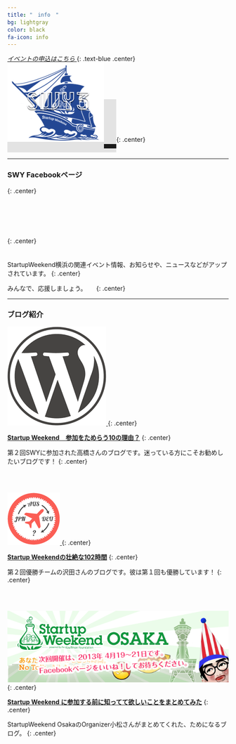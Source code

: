 ```yaml
---
title: "　info　"
bg: lightgray
color: black
fa-icon: info
---
```


<a href="https://swyokohama.doorkeeper.jp/events/21516">
<i class="fa fa-arrow-circle-down fa-2x text-navy">
イベントの申込はこちら
</i>
</a>
{: .text-blue .center}

<span class="fa-stack subtlecircle" style="font-size:100px; background:rgba(0,0,0,0.1)">
<a href="https://swyokohama.doorkeeper.jp/events/21516">
  <img src="/img/info/swy_navy.png">
  </a>
</span>
{: .center}

---

### **SWY Facebookページ**
{: .center}

<span class="fa-stack subtlecircle" style="font-size:100px; background:rgba(0,0,0,0.1)">
<a href="https://www.facebook.com/startupweekendyokohama">
  <i class="fa fa-facebook-square fa-stack-1x text-navy"></i>
  </a>
</span>
{: .center}

StartupWeekend横浜の関連イベント情報、お知らせや、ニュースなどがアップされています。
{: .center}

みんなで、応援しましょう。
　
{: .center}

---

### **ブログ紹介**

<a href="https://fumidaso.wordpress.com/2014/11/18/swy2/">
<img src="/img/info/blog1.png" class="fa-stack subtlecircle" style="font-size:100px;">
</a>
{: .center}

[**Startup Weekend　参加をためらう10の理由？**](https://fumidaso.wordpress.com/2014/11/18/swy2/)
{: .center}

第２回SWYに参加された高橋さんのブログです。迷っている方にこそお勧めしたいブログです！
{: .center}

<br><br>

<a href="http://www.workabroad.jp/posts/2120">
<img src="/img/info/blog2.png" class="fa-stack subtlecircle" style="font-size:100px;">
</a>
{: .center}

[**Startup Weekendの壮絶な102時間**](http://www.workabroad.jp/posts/2120)
{: .center}

第２回優勝チームの沢田さんのブログです。彼は第１回も優勝しています！
{: .center}


<br><br>

<a href="http://www.firstep.jp/blog/archives/2953/%E3%82%B9%E3%82%BF%E3%83%BC%E3%83%88%E3%82%A2%E3%83%83%E3%83%97%E3%82%A6%E3%82%A3%E3%83%BC%E3%82%AF%E3%82%A8%E3%83%B3%E3%83%89">
<img src="/img/info/blog3.png" class="fa-stack subtlecircle" style="font-size:100px;">
</a>
{: .center}

[**Startup Weekend に参加する前に知ってて欲しいことをまとめてみた**](http://www.firstep.jp/blog/archives/2953/%E3%82%B9%E3%82%BF%E3%83%BC%E3%83%88%E3%82%A2%E3%83%83%E3%83%97%E3%82%A6%E3%82%A3%E3%83%BC%E3%82%AF%E3%82%A8%E3%83%B3%E3%83%89)
{: .center}

StartupWeekend OsakaのOrganizer小松さんがまとめてくれた、ためになるブログ。
{: .center}

